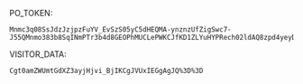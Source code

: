 PO_TOKEN:
```
Mnmc3q08SsJdzJzjpzFuYV_EvSzS05yC5dHEQMA-ynznzUfZigSwc7-J55QMnmo383b8SqINmPTr3b4d8GEOPhMUCLePWKCJfKD1ZLYuHYPRech02ldAQ8zpd4yeyDWZCCeNzJ5OOXwPtQRbJTnjyefAdTgbvhAChouH
```
VISITOR_DATA:
```
Cgt0amZWUmtGdXZ3ayjHjvi_BjIKCgJVUxIEGgAgJQ%3D%3D
```
